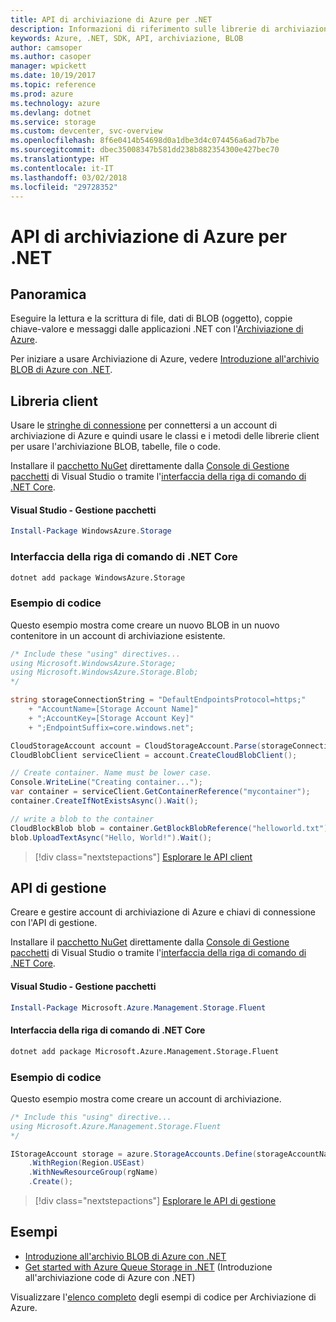 ```yaml
---
title: API di archiviazione di Azure per .NET
description: Informazioni di riferimento sulle librerie di archiviazione di Azure per .NET
keywords: Azure, .NET, SDK, API, archiviazione, BLOB
author: camsoper
ms.author: casoper
manager: wpickett
ms.date: 10/19/2017
ms.topic: reference
ms.prod: azure
ms.technology: azure
ms.devlang: dotnet
ms.service: storage
ms.custom: devcenter, svc-overview
ms.openlocfilehash: 8f6e0414b54698d0a1dbe3d4c074456a6ad7b7be
ms.sourcegitcommit: dbec35008347b581dd238b882354300e427bec70
ms.translationtype: HT
ms.contentlocale: it-IT
ms.lasthandoff: 03/02/2018
ms.locfileid: "29728352"
---
```

# <a name="azure-storage-apis-for-net"></a>API di archiviazione di Azure per .NET

## <a name="overview"></a>Panoramica

Eseguire la lettura e la scrittura di file, dati di BLOB (oggetto), coppie chiave-valore e messaggi dalle applicazioni .NET con l'[Archiviazione di Azure](https://review.docs.microsoft.com/azure/storage/storage-introduction).

Per iniziare a usare Archiviazione di Azure, vedere [Introduzione all'archivio BLOB di Azure con .NET](/azure/storage/storage-dotnet-how-to-use-blobs).

## <a name="client-library"></a>Libreria client

Usare le [stringhe di connessione](/azure/storage/storage-create-storage-account#manage-your-storage-account) per connettersi a un account di archiviazione di Azure e quindi usare le classi e i metodi delle librerie client per usare l'archiviazione BLOB, tabelle, file o code.

Installare il [pacchetto NuGet](https://www.nuget.org/packages/WindowsAzure.Storage) direttamente dalla [Console di Gestione pacchetti][PackageManager] di Visual Studio o tramite l'[interfaccia della riga di comando di .NET Core][DotNetCLI].

#### <a name="visual-studio-package-manager"></a>Visual Studio - Gestione pacchetti

```powershell
Install-Package WindowsAzure.Storage
```

### <a name="net-core-cli"></a>Interfaccia della riga di comando di .NET Core

```bash
dotnet add package WindowsAzure.Storage
```

### <a name="code-example"></a>Esempio di codice

Questo esempio mostra come creare un nuovo BLOB in un nuovo contenitore in un account di archiviazione esistente.

```csharp
/* Include these "using" directives...
using Microsoft.WindowsAzure.Storage;
using Microsoft.WindowsAzure.Storage.Blob;
*/

string storageConnectionString = "DefaultEndpointsProtocol=https;"
    + "AccountName=[Storage Account Name]"
    + ";AccountKey=[Storage Account Key]"
    + ";EndpointSuffix=core.windows.net";

CloudStorageAccount account = CloudStorageAccount.Parse(storageConnectionString);
CloudBlobClient serviceClient = account.CreateCloudBlobClient();

// Create container. Name must be lower case.
Console.WriteLine("Creating container...");
var container = serviceClient.GetContainerReference("mycontainer");
container.CreateIfNotExistsAsync().Wait();

// write a blob to the container
CloudBlockBlob blob = container.GetBlockBlobReference("helloworld.txt");
blob.UploadTextAsync("Hello, World!").Wait();
```

> [!div class="nextstepactions"]
> [Esplorare le API client](/dotnet/api/overview/azure/storage/client)

## <a name="management-apis"></a>API di gestione

Creare e gestire account di archiviazione di Azure e chiavi di connessione con l'API di gestione.

Installare il [pacchetto NuGet](https://www.nuget.org/packages/Microsoft.Azure.Management.Storage.Fluent) direttamente dalla [Console di Gestione pacchetti][PackageManager] di Visual Studio o tramite l'[interfaccia della riga di comando di .NET Core][DotNetCLI].

#### <a name="visual-studio-package-manager"></a>Visual Studio - Gestione pacchetti

```powershell
Install-Package Microsoft.Azure.Management.Storage.Fluent
```

#### <a name="net-core-cli"></a>Interfaccia della riga di comando di .NET Core

````bash
dotnet add package Microsoft.Azure.Management.Storage.Fluent
````

### <a name="code-example"></a>Esempio di codice

Questo esempio mostra come creare un account di archiviazione.

```csharp
/* Include this "using" directive...
using Microsoft.Azure.Management.Storage.Fluent
*/

IStorageAccount storage = azure.StorageAccounts.Define(storageAccountName)
    .WithRegion(Region.USEast)
    .WithNewResourceGroup(rgName)
    .Create();
```

> [!div class="nextstepactions"]
> [Esplorare le API di gestione](/dotnet/api/overview/azure/storage/management)

## <a name="samples"></a>Esempi

* [Introduzione all'archivio BLOB di Azure con .NET](https://azure.microsoft.com/resources/samples/storage-blob-dotnet-getting-started/) 
* [Get started with Azure Queue Storage in .NET](https://azure.microsoft.com/resources/samples/storage-queue-dotnet-getting-started/) (Introduzione all'archiviazione code di Azure con .NET)

Visualizzare l'[elenco completo](https://azure.microsoft.com/resources/samples/?platform=dotnet&term=storage) degli esempi di codice per Archiviazione di Azure.

[PackageManager]: https://docs.microsoft.com/nuget/tools/package-manager-console
[DotNetCLI]: https://docs.microsoft.com/dotnet/core/tools/dotnet-add-package